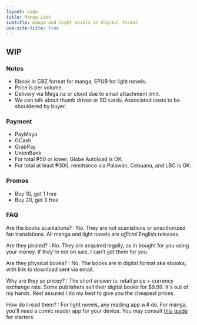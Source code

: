 ```yaml
---
layout: page
title: Manga List
subtitle: manga and light novels in digital format
use-site-title: true
---
```


## WIP

### Notes
- Ebook in CBZ format for manga, EPUB for light novels.
- Price is per volume.
- Delivery via Mega.nz or cloud due to email attachment limit.
- We can talk about thumb drives or SD cards. Associated costs to be shouldered by buyer.

### Payment
- PayMaya
- GCash
- GrabPay
- UnionBank
- For total ₱50 or lower, Globe Autoload is OK.
- For total at least ₱300, remittance via Palawan, Cebuana, and LBC is OK.

### Promos
- Buy 10, get 1 free
- Buy 20, get 3 free

### FAQ
Are the books scanlations?
: No. They are not scanlations or unauthorized fan translations. All manga and light novels are *official* English releases.

Are they pirated?
: No. They are acquired legally, as in bought for you using your money. If they're not on sale, I can't get them for you.

Are they physical books?
: No. The books are in digital format aka ebooks, with link to download sent via email.

Why are they so pricey?
: The short answer is: retail price + currency exchange rate. Some publishers sell their digital books for $9.99. It's out of my hands. Rest assured I do my best to give you the cheapest prices.

How do I read them?
: For light novels, any reading app will do. For manga, you'll need a comic reader app for your device. You may consult [this guide](https://support.humblebundle.com/hc/en-us/articles/202844690) for starters.
